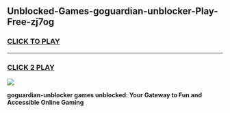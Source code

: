 
## Unblocked-Games-goguardian-unblocker-Play-Free-zj7og
<h3>
<a href="https://premium76.site?title=goguardian-unblocker&ref=23A">CLICK TO PLAY</a></h3>
<hr>

<h3>
<a href="https://premium76.site?title=goguardian-unblocker&ref=23A">CLICK 2 PLAY</a>
  
</h3>

<a href="https://premium76.site?title=goguardian-unblocker&ref=23A"><img src="https://clearcache.store/games.png"></a>


**goguardian-unblocker games unblocked: Your Gateway to Fun and Accessible Online Gaming**
